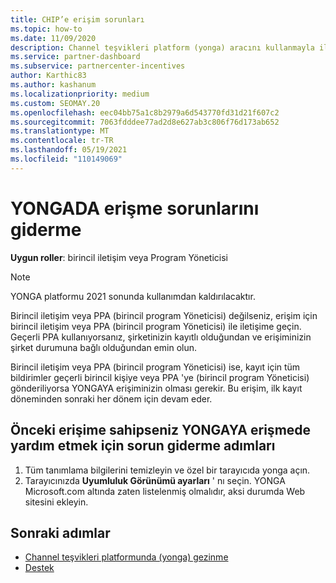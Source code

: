 ```yaml
---
title: CHIP’e erişim sorunları
ms.topic: how-to
ms.date: 11/09/2020
description: Channel teşvikleri platform (yonga) aracını kullanmayla ilgili sorunları gidermenize yardımcı olması için bu yönergeleri okuyun.
ms.service: partner-dashboard
ms.subservice: partnercenter-incentives
author: Karthic83
ms.author: kashanum
ms.localizationpriority: medium
ms.custom: SEOMAY.20
ms.openlocfilehash: eec04bb75a1c8b2979a6d543770fd31d21f607c2
ms.sourcegitcommit: 7063fdddee77ad2d8e627ab3c806f76d173ab652
ms.translationtype: MT
ms.contentlocale: tr-TR
ms.lasthandoff: 05/19/2021
ms.locfileid: "110149069"
---
```

# <a name="troubleshoot-issues-with-accessing-chip"></a>YONGADA erişme sorunlarını giderme

**Uygun roller**: birincil iletişim veya Program Yöneticisi

>[!NOTE]
>YONGA platformu 2021 sonunda kullanımdan kaldırılacaktır.

Birincil iletişim veya PPA (birincil program Yöneticisi) değilseniz, erişim için birincil iletişim veya PPA (birincil program Yöneticisi) ile iletişime geçin. Geçerli PPA kullanıyorsanız, şirketinizin kayıtlı olduğundan ve erişiminizin şirket durumuna bağlı olduğundan emin olun.

Birincil iletişim veya PPA (birincil program Yöneticisi) ise, kayıt için tüm bildirimler geçerli birincil kişiye veya PPA 'ye (birincil program Yöneticisi) gönderiliyorsa YONGAYA erişiminizin olması gerekir. Bu erişim, ilk kayıt döneminden sonraki her dönem için devam eder.

## <a name="troubleshooting-steps-to-assist-with-accessing-chip-if-you-had-prior-access"></a>Önceki erişime sahipseniz YONGAYA erişmede yardım etmek için sorun giderme adımları

1. Tüm tanımlama bilgilerini temizleyin ve özel bir tarayıcıda yonga açın.
1. Tarayıcınızda **Uyumluluk Görünümü ayarları** ' nı seçin. YONGA Microsoft.com altında zaten listelenmiş olmalıdır, aksi durumda Web sitesini ekleyin.

## <a name="next-steps"></a>Sonraki adımlar

- [Channel teşvikleri platformunda (yonga) gezinme](chip-intro.md)
- [Destek](report-problems-with-partner-center.md)